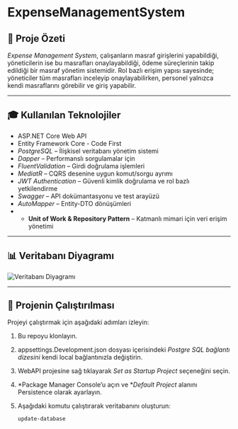 # ExpenseManagementSystem

## 📅 Proje Özeti

*Expense Management System*, çalışanların masraf girişlerini yapabildiği, yöneticilerin ise bu masrafları onaylayabildiği, ödeme süreçlerinin takip edildiği bir masraf yönetim sistemidir. Rol bazlı erişim yapısı sayesinde; yöneticiler tüm masrafları inceleyip onaylayabilirken, personel yalnızca kendi masraflarını görebilir ve giriş yapabilir.

---

## 🎓 Kullanılan Teknolojiler
- ASP.NET Core Web API
- Entity Framework Core - Code First
- *PostgreSQL* – İlişkisel veritabanı yönetim sistemi
- *Dapper* –  Performanslı sorgulamalar için
- *FluentValidation* – Girdi doğrulama işlemleri
- *MediatR* – CQRS desenine uygun komut/sorgu ayrımı
- *JWT Authentication* – Güvenli kimlik doğrulama ve rol bazlı yetkilendirme
- *Swagger* – API dokümantasyonu ve test arayüzü
- *AutoMapper* – Entity-DTO dönüşümleri
- - **Unit of Work & Repository Pattern** – Katmanlı mimari için veri erişim yönetimi

---

## 📊 Veritabanı Diyagramı


![Veritabanı Diyagramı](./UMLDiagram.png)

---

## 🚀 Projenin Çalıştırılması

Projeyi çalıştırmak için aşağıdaki adımları izleyin:

1. Bu repoyu klonlayın.
2. appsettings.Development.json dosyası içerisindeki *Postgre SQL bağlantı dizesini* kendi local bağlantınızla değiştirin.
3. WebAPI projesine sağ tıklayarak *Set as Startup Project* seçeneğini seçin.
4. *Package Manager Console’u açın ve **Default Project* alanını Persistence olarak ayarlayın.
5. Aşağıdaki komutu çalıştırarak veritabanını oluşturun:

   ```bash
   update-database

   
